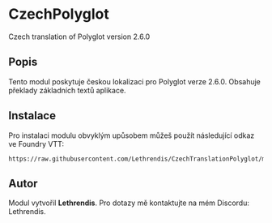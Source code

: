 
# CzechPolyglot

Czech translation of Polyglot version 2.6.0

## Popis
Tento modul poskytuje českou lokalizaci pro Polyglot verze 2.6.0. Obsahuje překlady základních textů aplikace.

## Instalace
Pro instalaci modulu obvyklým upůsobem můžeš použít následující odkaz ve Foundry VTT:

```
https://raw.githubusercontent.com/Lethrendis/CzechTranslationPolyglot/main/module.json
```

## Autor
Modul vytvořil **Lethrendis**. Pro dotazy mě kontaktujte na mém Discordu: Lethrendis.
